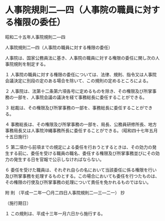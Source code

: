 # 人事院規則二―四（人事院の職員に対する権限の委任）

昭和二十五年人事院規則二―四

人事院規則二―四（人事院の職員に対する権限の委任）

人事院は、国家公務員法に基き、人事院の職員に対する権限の委任に関し次の人事院規則を制定する。

１ 人事院の職員に対する権限の委任については、法律、規則、指令又は人事院会議決定に別段の定のある場合を除いて、この規則の定めるところによる。

２ 人事院は、法第十二条第六項各号に定めるものを除き、その権限及び所掌事務の一部を、人事院会議の議決を経て事務総長に委任することができる。

３ 総裁は、その権限及び所掌事務の一部を、事務総長に委任することができる。

４ 事務総長は、その権限及び所掌事務の一部を、局長、公務員研修所長、地方事務局長又は人事院沖縄事務所長に委任することができる。（昭和四十七年五月十五日施行）

５ 第二項から前項までの規定による委任を行おうとするときは、その効力の発生する前に、委任を受ける職員の職名、委任する権限及び所掌事務並びにその効力の発生する日を官報で公示しなければならない。

６ 委任を受けた職員は、それぞれ自らの名において当該委任に係る権限を行い及び所掌事務を処理するものとする。この場合においても委任を行つたものは、その権限の行使及び所掌事務の処理について責任を免かれるものではない。

附 則 （平成一二年一〇月二四日人事院規則二―三―二一） 抄

（施行期日）

１ この規則は、平成十三年一月六日から施行する。
